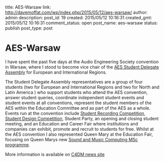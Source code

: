 title: AES-Warsaw
link: http://davemoffat.com/wp/index.php/2015/05/12/aes-warsaw/
author: admin
description: 
post_id: 19
created: 2015/05/12 10:16:31
created_gmt: 2015/05/12 10:16:31
comment_status: open
post_name: aes-warsaw
status: publish
post_type: post

# AES-Warsaw

I have spent the past five days at the Audio Engineering Society convention in Warsaw, where I stood to become vice chair of the [AES Student Delegate Assembly](http://www.aes.org/students/sda/) for European and International Regions.

The Student Delegate Assembly representatives are a group of four students (two for European and International Regions and two for North and Latin America ) who support students who attend the AES convention, answer student queries, coordinate independent student events and student events at all conventions, represent the student members of the AES within the Education Committee and as part of the AES as a whole. Events run at the convention include [Student Recording Competition](http://www.aes.org/students/awards/), [Student Design Competition](http://www.aes.org/students/awards/), Student Party, an opening and closing student meeting, and an Education and Career Fair where institutions and companies can exhibit, promote and recruit to students for free. Whilst at the AES convention I also represented Queen Mary at the Education Fair, focusing on Queen Marys new [Sound and Music Computing MSc programme](http://www.qmul.ac.uk/postgraduate/coursefinder/courses/129308.html).

More information is available on [C4DM news site](http://c4dm.eecs.qmul.ac.uk/news/news.2015-05-13.C4DM_at_the_138th_Convention_of_the_AES.html)